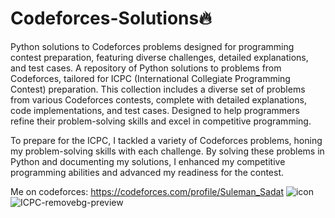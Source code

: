 # Codeforces-Solutions🔥
Python solutions to Codeforces problems designed for programming contest preparation, featuring diverse challenges, detailed explanations, and test cases.
A repository of Python solutions to problems from Codeforces, tailored for ICPC (International Collegiate Programming Contest) preparation. This collection includes a diverse set of problems from various Codeforces contests, complete with detailed explanations, code implementations, and test cases. Designed to help programmers refine their problem-solving skills and excel in competitive programming.

To prepare for the ICPC, I tackled a variety of Codeforces problems, honing my problem-solving skills with each challenge. By solving these problems in Python and documenting my solutions, I enhanced my competitive programming abilities and advanced my readiness for the contest.

Me on codeforces:
https://codeforces.com/profile/Suleman_Sadat
![icon](https://github.com/user-attachments/assets/d8362429-d82d-47ec-a1ad-4f8a0d394a92)
![ICPC-removebg-preview](https://github.com/user-attachments/assets/c1377a70-075d-4ba9-94c1-ba5ef213361f)
